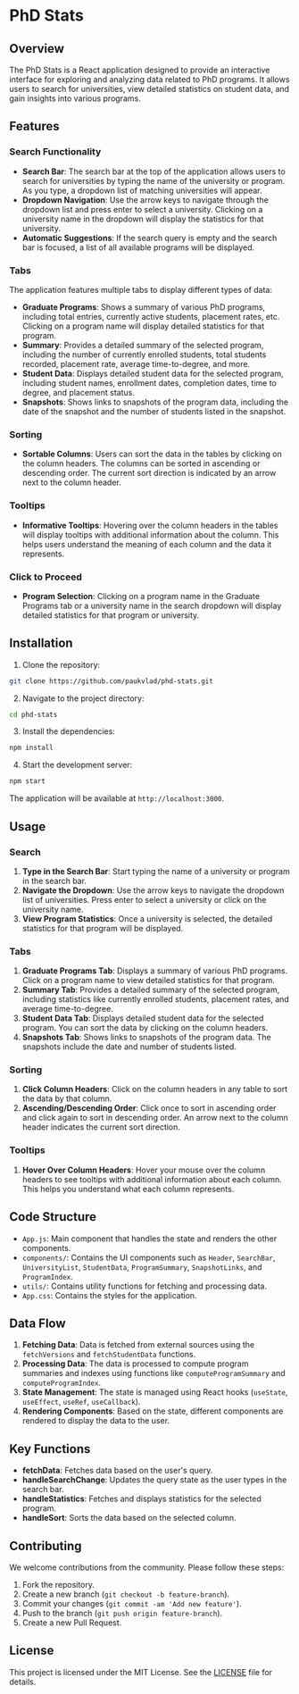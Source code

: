 # PhD Stats

## Overview

The PhD Stats is a React application designed to provide an interactive interface for exploring and analyzing data related to PhD programs. It allows users to search for universities, view detailed statistics on student data, and gain insights into various programs.

## Features

### Search Functionality

- **Search Bar**: The search bar at the top of the application allows users to search for universities by typing the name of the university or program. As you type, a dropdown list of matching universities will appear.
- **Dropdown Navigation**: Use the arrow keys to navigate through the dropdown list and press enter to select a university. Clicking on a university name in the dropdown will display the statistics for that university.
- **Automatic Suggestions**: If the search query is empty and the search bar is focused, a list of all available programs will be displayed.

### Tabs

The application features multiple tabs to display different types of data:

- **Graduate Programs**: Shows a summary of various PhD programs, including total entries, currently active students, placement rates, etc. Clicking on a program name will display detailed statistics for that program.
- **Summary**: Provides a detailed summary of the selected program, including the number of currently enrolled students, total students recorded, placement rate, average time-to-degree, and more.
- **Student Data**: Displays detailed student data for the selected program, including student names, enrollment dates, completion dates, time to degree, and placement status.
- **Snapshots**: Shows links to snapshots of the program data, including the date of the snapshot and the number of students listed in the snapshot.

### Sorting

- **Sortable Columns**: Users can sort the data in the tables by clicking on the column headers. The columns can be sorted in ascending or descending order. The current sort direction is indicated by an arrow next to the column header.

### Tooltips

- **Informative Tooltips**: Hovering over the column headers in the tables will display tooltips with additional information about the column. This helps users understand the meaning of each column and the data it represents.

### Click to Proceed

- **Program Selection**: Clicking on a program name in the Graduate Programs tab or a university name in the search dropdown will display detailed statistics for that program or university.

## Installation

1. Clone the repository:

```sh
git clone https://github.com/paukvlad/phd-stats.git
```

2. Navigate to the project directory:

```sh
cd phd-stats
```

3. Install the dependencies:

```sh
npm install
```

4. Start the development server:

```sh
npm start
```

The application will be available at `http://localhost:3000`.

## Usage

### Search

1. **Type in the Search Bar**: Start typing the name of a university or program in the search bar.
2. **Navigate the Dropdown**: Use the arrow keys to navigate the dropdown list of universities. Press enter to select a university or click on the university name.
3. **View Program Statistics**: Once a university is selected, the detailed statistics for that program will be displayed.

### Tabs

1. **Graduate Programs Tab**: Displays a summary of various PhD programs. Click on a program name to view detailed statistics for that program.
2. **Summary Tab**: Provides a detailed summary of the selected program, including statistics like currently enrolled students, placement rates, and average time-to-degree.
3. **Student Data Tab**: Displays detailed student data for the selected program. You can sort the data by clicking on the column headers.
4. **Snapshots Tab**: Shows links to snapshots of the program data. The snapshots include the date and number of students listed.

### Sorting

1. **Click Column Headers**: Click on the column headers in any table to sort the data by that column.
2. **Ascending/Descending Order**: Click once to sort in ascending order and click again to sort in descending order. An arrow next to the column header indicates the current sort direction.

### Tooltips

1. **Hover Over Column Headers**: Hover your mouse over the column headers to see tooltips with additional information about each column. This helps you understand what each column represents.

## Code Structure

- `App.js`: Main component that handles the state and renders the other components.
- `components/`: Contains the UI components such as `Header`, `SearchBar`, `UniversityList`, `StudentData`, `ProgramSummary`, `SnapshotLinks`, and `ProgramIndex`.
- `utils/`: Contains utility functions for fetching and processing data.
- `App.css`: Contains the styles for the application.

## Data Flow

1. **Fetching Data**: Data is fetched from external sources using the `fetchVersions` and `fetchStudentData` functions.
2. **Processing Data**: The data is processed to compute program summaries and indexes using functions like `computeProgramSummary` and `computeProgramIndex`.
3. **State Management**: The state is managed using React hooks (`useState`, `useEffect`, `useRef`, `useCallback`).
4. **Rendering Components**: Based on the state, different components are rendered to display the data to the user.

## Key Functions

- **fetchData**: Fetches data based on the user's query.
- **handleSearchChange**: Updates the query state as the user types in the search bar.
- **handleStatistics**: Fetches and displays statistics for the selected program.
- **handleSort**: Sorts the data based on the selected column.

## Contributing

We welcome contributions from the community. Please follow these steps:

1. Fork the repository.
2. Create a new branch (`git checkout -b feature-branch`).
3. Commit your changes (`git commit -am 'Add new feature'`).
4. Push to the branch (`git push origin feature-branch`).
5. Create a new Pull Request.

## License

This project is licensed under the MIT License. See the [LICENSE](LICENSE) file for details.

